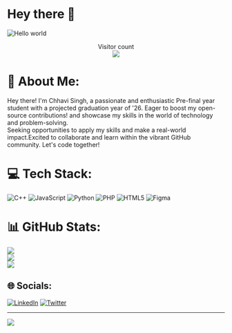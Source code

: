 # Hey there :wave:

<img src="https://raw.githubusercontent.com/sagar-viradiya/sagar-viradiya/master/resources/banner.png" alt="Hello world">

<p align="center"> 
  Visitor count<br>
  <img src="https://profile-counter.glitch.me/sagar-viradiya/count.svg" />
</p>

# 💫 About Me:
Hey there! I'm Chhavi Singh, a passionate and enthusiastic Pre-final year student with a projected graduation year of '26. Eager to boost my open-source contributions! and showcase my skills in the world of technology and problem-solving.<br>Seeking opportunities to apply my skills and make a real-world impact.Excited to collaborate and learn within the vibrant GitHub community. 
Let's code together!


# 💻 Tech Stack:
![C++](https://img.shields.io/badge/c++-%2300599C.svg?style=for-the-badge&logo=c%2B%2B&logoColor=white) ![JavaScript](https://img.shields.io/badge/javascript-%23323330.svg?style=for-the-badge&logo=javascript&logoColor=%23F7DF1E) ![Python](https://img.shields.io/badge/python-3670A0?style=for-the-badge&logo=python&logoColor=ffdd54) ![PHP](https://img.shields.io/badge/php-%23777BB4.svg?style=for-the-badge&logo=php&logoColor=white) ![HTML5](https://img.shields.io/badge/html5-%23E34F26.svg?style=for-the-badge&logo=html5&logoColor=white) ![Figma](https://img.shields.io/badge/figma-%23F24E1E.svg?style=for-the-badge&logo=figma&logoColor=white)


# 📊 GitHub Stats:
![](https://github-readme-stats.vercel.app/api?username=ChhaviSingh02&theme=dark&hide_border=false&include_all_commits=false&count_private=false)<br/>
![](https://github-readme-streak-stats.herokuapp.com/?user=ChhaviSingh02&theme=dark&hide_border=false)<br/>
![](https://github-readme-stats.vercel.app/api/top-langs/?username=ChhaviSingh02&theme=dark&hide_border=false&include_all_commits=false&count_private=false&layout=compact)


## 🌐 Socials:
[![LinkedIn](https://img.shields.io/badge/LinkedIn-%230077B5.svg?logo=linkedin&logoColor=white)](https://www.linkedin.com/in/chhavisingh02/) [![Twitter](https://img.shields.io/badge/Twitter-%231DA1F2.svg?logo=Twitter&logoColor=white)](https://x.com/ChhaviTomar10) 

----
[![](https://visitcount.itsvg.in/api?id=aanyasinghdhaka&icon=0&color=10)](https://visitcount.itsvg.in)

